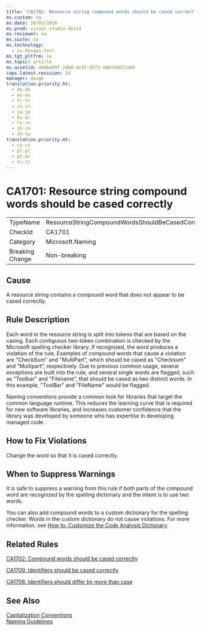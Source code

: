 ```yaml
---
title: "CA1701: Resource string compound words should be cased correctly"
ms.custom: na
ms.date: 10/03/2016
ms.prod: visual-studio-dev14
ms.reviewer: na
ms.suite: na
ms.technology: 
  - vs-devops-test
ms.tgt_pltfrm: na
ms.topic: article
ms.assetid: 4ddbe09f-24b8-4c47-9373-a06f4487ca0d
caps.latest.revision: 24
manager: douge
translation.priority.ht: 
  - de-de
  - es-es
  - fr-fr
  - it-it
  - ja-jp
  - ko-kr
  - ru-ru
  - zh-cn
  - zh-tw
translation.priority.mt: 
  - cs-cz
  - pl-pl
  - pt-br
  - tr-tr
---
```

# CA1701: Resource string compound words should be cased correctly
|||  
|-|-|  
|TypeName|ResourceStringCompoundWordsShouldBeCasedCorrectly|  
|CheckId|CA1701|  
|Category|Microsoft.Naming|  
|Breaking Change|Non-breaking|  
  
## Cause  
 A resource string contains a compound word that does not appear to be cased correctly.  
  
## Rule Description  
 Each word in the resource string is split into tokens that are based on the casing. Each contiguous two-token combination is checked by the Microsoft spelling checker library. If recognized, the word produces a violation of the rule. Examples of compound words that cause a violation are "CheckSum" and "MultiPart", which should be cased as "Checksum" and "Multipart", respectively. Due to previous common usage, several exceptions are built into the rule, and several single words are flagged, such as "Toolbar" and "Filename", that should be cased as two distinct words. In this example, "ToolBar" and "FileName" would be flagged.  
  
 Naming conventions provide a common look for libraries that target the common language runtime. This reduces the learning curve that is required for new software libraries, and increases customer confidence that the library was developed by someone who has expertise in developing managed code.  
  
## How to Fix Violations  
 Change the word so that it is cased correctly.  
  
## When to Suppress Warnings  
 It is safe to suppress a warning from this rule if both parts of the compound word are recognized by the spelling dictionary and the intent is to use two words.  
  
 You can also add compound words to a custom dictionary for the spelling checker. Words in the custom dictionary do not cause violations. For more information, see [How to: Customize the Code Analysis Dictionary](../VS_IDE/How-to--Customize-the-Code-Analysis-Dictionary.md).  
  
## Related Rules  
 [CA1702: Compound words should be cased correctly](../VS_IDE/CA1702--Compound-words-should-be-cased-correctly.md)  
  
 [CA1709: Identifiers should be cased correctly](../VS_IDE/CA1709--Identifiers-should-be-cased-correctly.md)  
  
 [CA1708: Identifiers should differ by more than case](../VS_IDE/CA1708--Identifiers-should-differ-by-more-than-case.md)  
  
## See Also  
 [Capitalization Conventions](../Topic/Capitalization%20Conventions.md)   
 [Naming Guidelines](../Topic/Naming%20Guidelines.md)